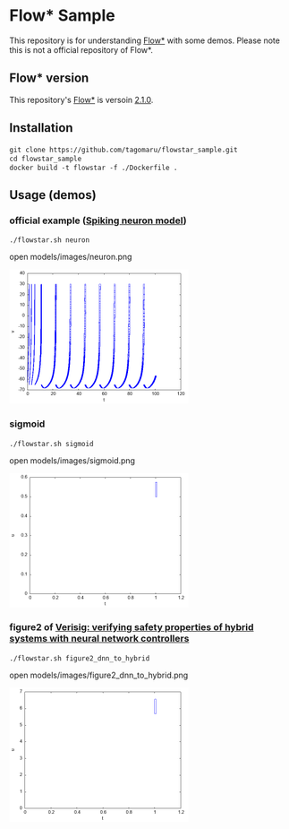# Flow* Sample
This repository is for understanding [Flow*](https://flowstar.org/) with some demos. Please note this is not a official repository of Flow*.

## Flow* version
This repository's [Flow*](https://flowstar.org/) is versoin [2.1.0](https://www.cs.colorado.edu/~xich8622/src/flowstar-2.1.0.tar.gz).

## Installation
```
git clone https://github.com/tagomaru/flowstar_sample.git
cd flowstar_sample
docker build -t flowstar -f ./Dockerfile .
```

## Usage (demos)
### official example ([Spiking neuron model](https://flowstar.org/examples/))
```
./flowstar.sh neuron
```

open models/images/neuron.png

<img src="resources/images/neuron.png" width="320pt">

### sigmoid
```
./flowstar.sh sigmoid
```

open models/images/sigmoid.png

<img src="resources/images/sigmoid.png" width="320pt">

### figure2 of [Verisig: verifying safety properties of hybrid systems with neural network controllers](https://arxiv.org/pdf/1811.01828.pdf)
```
./flowstar.sh figure2_dnn_to_hybrid
```

open models/images/figure2_dnn_to_hybrid.png

<img src="resources/images/figure2_dnn_to_hybrid.png" width="320pt">
